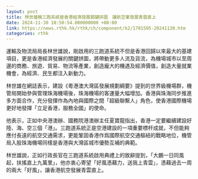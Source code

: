 ```yaml
---
layout: post
title: 林世雄稱三跑系統是香港經濟發展關鍵拼圖　讓航空業發展青雲直上
date: 2024-11-30 10:50:54.000000000 +08:00
link: https://news.rthk.hk/rthk/ch/component/k2/1781505-20241130.htm
categories: rthk
---
```


運輸及物流局局長林世雄說，剛啟用的三跑道系統不但是香港回歸以來最大的基建項目，更是香港經濟發展的關鍵拼圖，將帶動更多人流及貨流，為機場城市以至周邊的商務、旅遊、貿易、物流等產業，創造龐大的機遇及經濟價值，創造大量就業機會，為經濟、民生都注入新動力。

林世雄在網誌表示，建設《粵港澳大灣區發展規劃綱要》提到的世界級機場群，機管局開始參與管理珠海機場後，珠海機場的客運量大幅增加。香港與珠海同步推進多方面合作，充分發揮作為內地與國際之間「超級聯繫人」角色，使香港國際機場更好地發揮「立足香港，服務全國」的使命。

他表示，正如中央港澳辦、國務院港澳辦主任夏寶龍指出，香港一定要繼續建設好陸、海、空三個「港」。三跑道系統正是空港建設的一項重要標杆成就，不但能夠應付長遠的航空交通需求，更能鞏固香港作爲國際航空交通樞紐的戰略地位，機管局入股珠海機場同樣是香港與大灣區城市優勢互補的典範。

林世雄說，正如行政長官在三跑道系統啟用典禮上的致辭提到，「大鵬一日同風起，扶搖直上九萬里」，他亦衷心寄望「好風憑藉力，送我上青雲」，憑藉過去一周的兩大「好風」，讓香港航空發展青雲直上。
